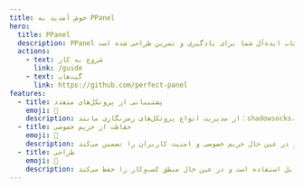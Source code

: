 ```yaml
---
title: خوش آمدید به PPanel
hero:
  title: PPanel
  description: PPanel یک ابزار پنل پروکسی کاملاً حرفه‌ای و متن‌باز است که به عنوان انتخاب ایده‌آل شما برای یادگیری و تمرین طراحی شده است.
  actions:
    - text: شروع به کار
      link: /guide
    - text: گیت‌هاب
      link: https://github.com/perfect-panel
features:
  - title: پشتیبانی از پروتکل‌های متعدد
    emoji: 💎
    description: از مدیریت انواع پروتکل‌های رمزنگاری مانند：shadowsocks، v2ray، trojan، hysteria2، tuic و غیره پشتیبانی می‌کند.
  - title: حفاظت از حریم خصوصی
    emoji: 🌈
    description: هیچ‌گونه لاگ کاربری ذخیره نمی‌شود و در عین حال حریم خصوصی و امنیت کاربران را تضمین می‌کند.
  - title: طراحی
    emoji: 🚀
    description: طراحی مینیمالیستی اطمینان حاصل می‌کند که محصول به راحتی قابل استفاده است و در عین حال منطق کسب‌وکار را حفظ می‌کند.
---
```

